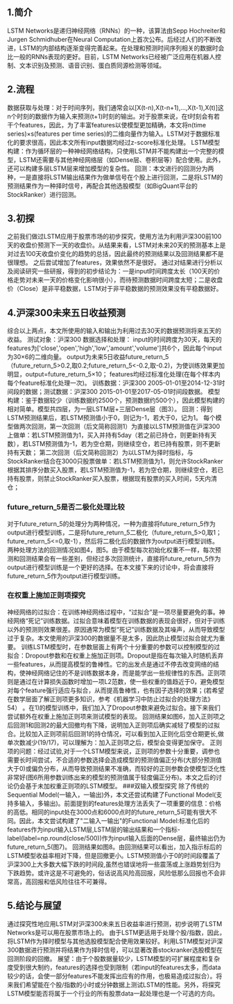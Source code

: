 ## 1.简介
LSTM Networks是递归神经网络（RNNs）的一种，该算法由Sepp Hochreiter和Jurgen Schmidhuber在Neural Computation上首次公布。后经过人们的不断改进，LSTM的内部结构逐渐变得完善起来。在处理和预测时间序列相关的数据时会比一般的RNNs表现的更好。目前，LSTM Networks已经被广泛应用在机器人控制、文本识别及预测、语音识别、蛋白质同源检测等领域。
## 2.流程
数据获取与处理：对于时间序列，我们通常会以[X(t-n),X(t-n+1),…,X(t-1),X(t)]这n个时刻的数据作为输入来预测(t+1)时刻的输出。对于股票来说，在t时刻会有若干个features，因此，为了丰富features以使模型更加精确，本文将n(time series)×s(features per time series)的二维向量作为输入。LSTM对于数据标准化的要求很高，因此本文所有input数据均经过z-score标准化处理。
LSTM模型构建：作为循环层的一种神经网络结构，只使用LSTM并不能构建出一个完整的模型，LSTM还需要与其他神经网络层（如Dense层、卷积层等）配合使用。此外，还可以构建多层LSTM层来增加模型的复杂性。
回测：本文进行的回测分为两种，一是直接将LSTM输出结果作为做单信号在个股上进行回测，二是将LSTM的预测结果作为一种择时信号，再配合其他选股模型（如BigQuant平台的StockRanker）进行回测。
## 3.初探
之前我们做过LSTM应用于股票市场的初步探究，使用方法为利用沪深300前100天的收盘价预测下一天的收盘价。从结果来看，LSTM对未来20天的预测基本上是对过去100天收盘价变化的趋势的总括，因此最终的预测结果以及回测结果都不是很理想。 之后尝试增加了features，效果依然不是很好。
通过对结果进行分析以及阅读研究一些研报，得到的初步结论为：一是input时间跨度太长（100天的价格走势对未来一天的价格变化影响很小），而待预测数据时间跨度太短；二是收盘价（Close）是非平稳数据，LSTM对于非平稳数据的预测效果没有平稳数据好。
## 4.沪深300未来五日收益预测
综合以上两点，本文所使用的输入和输出为利用过去30天的数据预测将来五天的收益。
测试对象：沪深300
数据选择和处理：
input的时间跨度为30天，每天的features为['close','open','high','low','amount','volume']共6个，因此每个input为30×6的二维向量。
output为未来5日收益future_return_5（future_return_5>0.2,取0.2;future_return_5<-0.2,取-0.2)，为使训练效果更加明显，output=future_return_5×10； features均经过标准化处理(在每个样本内每个feature标准化处理一次)。
训练数据：沪深300 2005-01-01至2014-12-31时间段的数据；测试数据：沪深300 2015-01-01至2017-05-01时间段数据。
模型构建：鉴于数据较少（训练数据约2500个，预测数据约500个），因此模型构建的相对简单。模型共四层，为一层LSTM层+三层Dense层（图3）。
回测：得到LSTM预测结果后，若LSTM预测值小于0，则记为-1，若大于0，记为1。
每个模型做两次回测，第一次回测（后文简称回测1）为直接以LSTM预测值在沪深300上做单：若LSTM预测值为1，买入并持有5day（若之前已持仓，则更新持有天数），若LSTM预测值为-1，若为空仓期，则继续空仓，若已持有股票，则不更新持有天数；
第二次回测（后文简称回测2）为以LSTM为择时指标，与StockRanker结合在3000只股票做单：若LSTM预测值为1，则允许StockRanker根据其排序分数买入股票，若LSTM预测值为-1，若为空仓期，则继续空仓，若已持有股票，则禁止StockRanker买入股票，根据现有股票的买入时间，5天内清仓；
### future_return_5是否二极化处理比较
对于future_return_5的处理分为两种情况，一种为直接将future_return_5作为output进行模型训练，二是将future_return_5二极化（future_return_5>0,取1；future_return_5<=0,取-1），然后将二极化后的数据作为output进行模型训练。
两种处理方法的回测情况如图4，图5。由于模型每次初始化权重不一样，每次预测和回测结果会有一些差别，但经过多次回测统计，直接将future_return_5作为output进行模型训练是一个更好的选择。在本文接下来的讨论中，将会直接将future_return_5作为output进行模型训练。
### 在权重上施加正则项探究
神经网络的过拟合：在训练神经网络过程中，“过拟合”是一项尽量要避免的事。神经网络“死记”训练数据。过拟合意味着模型在训练数据的表现会很好，但对于训练以外的预测则效果很差。原因通常为模型“死记”训练数据及其噪声，从而导致模型过于复杂。本文使用的沪深300的数据量不是太多，因此防止模型过拟合就尤为重要。
训练LSTM模型时，在参数层面上有两个十分重要的参数可以控制模型的过拟合：Dropout参数和在权重上施加正则项。Dropout是指在每次输入时随机丢弃一些features，从而提高模型的鲁棒性。它的出发点是通过不停去改变网络的结构，使神经网络记住的不是训练数据本身，而是能学出一些规律性的东西。正则项则是通过在计算损失函数时增加一项L2范数，使一些权重的值趋近于0，避免模型对每个feature强行适应与拟合，从而提高鲁棒性，也有因子选择的效果；(若希望在数学层面了解正则项更多知识，参考《机器学习中防止过拟合的处理方法》54） 。在1)的模型训练中，我们加入了Dropout参数来避免过拟合。接下来我们尝试额外在权重上施加正则项来测试模型的表现。
回测结果如图6，加入正则项之后回测1和回测2的最大回撤均有下降，说明加入正则项后确实减轻了模型的过拟合。比较加入正则项前后回测1的持仓情况，可以看到加入正则化后空仓期更长,做单次数减少(19/17)，可以理解为：加入正则项之后，模型会变得更加保守。
正则项的问题：经过试验,对于一个LSTM模型来说，正则项的参数十分重要，调参也需要长时间尝试，不合适的参数选择会造成模型的预测值偏正分布(大部分预测值大于0)或偏负分布，从而导致预测结果不准确，而较好的正则参数会使模型泛化性非常好(图6所用参数训练出来的模型的预测值属于轻度偏正分布)。本文之后的讨论仍会基于未加权重正则项的LSTM模型。
###双输入模型探究
除了传统的Sequential Model(一输入，一输出)外，本文还尝试构建了Functional Model(支持多输入，多输出)。前面提到的features处理方法丢失了一项重要的信息：价格的高低。相同的input处在3000点和6000点时的future_return_5可能有很大不同。因此，本文尝试构建了"二输入一输出"的Functional Model:标准化后的features作为input输入LSTM层,LSTM层的输出结果和一个指标-label(label=np.round(close/500))作为input输入后面的Dense层，最终输出仍为future_return_5(图7)。
回测结果如图8。由回测结果可以看出，加入指示标后的LSTM模型收益率相对下降，但是回撤更小。LSTM预测值小于0的时间段覆盖了沪深300上大多数大幅下跌的时间段,虽然也错误地将一些震荡或上涨趋势划归为下跌趋势。或许这是不可避免的，俗话说高风险高回报，风险低那么回报也不会非常高，高回报和低风险往往不可兼得。
## 5.结论与展望
通过探究性地应用LSTM对沪深300未来五日收益率进行预测，初步说明了LSTM Networks是可以用在股票市场上的。
由于LSTM更适用于处理个股/指数，因此，将LSTM作为择时模型与其他选股模型配合使用效果较好。利用LSTM模型对沪深300数据进行预测并将结果作为择时信号，可以显著改善stockranker选股模型在回测阶段的回撤。
展望：由于个股数据量较少，LSTM模型的可扩展程度和复杂度受到很大制约，features的选择也受到限制（若input的features太多，而data较少的话，会使一部分features不能发挥出应有的作用，也极易造成过拟合）。将来我们希望能在个股/指数的小时或分钟数据上测试LSTM的性能。另外，将探究LSTM模型能否将属于一个行业的所有股票data一起处理也是一个可选的方向。















